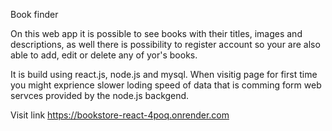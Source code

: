 Book finder

On this web app it is possible to see books with their titles, images and descriptions, as well there is possibility to register account so your are also able to add, edit or delete any of yor's books.

It is build using react.js, node.js and mysql. When visitig page for first time you might exprience slower loding speed of data that is comming form web servces provided by the node.js backgend.

Visit link https://bookstore-react-4poq.onrender.com
